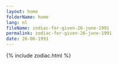 ```yaml
---
layout: home
folderName: home
lang: nl
fileName: zodiac-for-given-26-june-1991
permalink: zodiac-for-given-26-june-1991
date: 26-06-1991
---
```

{% include zodiac.html %}

